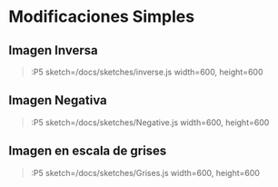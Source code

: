 # Modificaciones Simples

## Imagen Inversa

> :P5 sketch=/docs/sketches/inverse.js width=600, height=600

## Imagen Negativa

> :P5 sketch=/docs/sketches/Negative.js width=600, height=600

## Imagen en escala de grises

> :P5 sketch=/docs/sketches/Grises.js width=600, height=600

